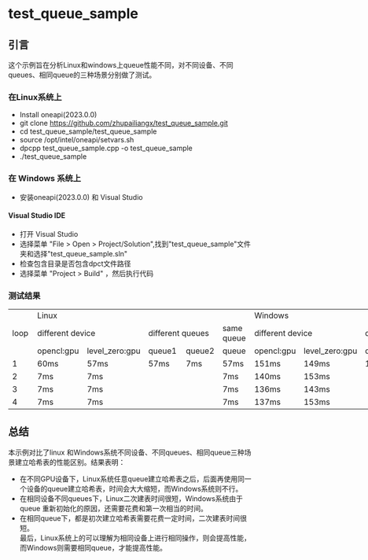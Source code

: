 # test_queue_sample
## 引言
这个示例旨在分析Linux和windows上queue性能不同，对不同设备、不同queues、相同queue的三种场景分别做了测试。

### 在Linux系统上
* Install oneapi(2023.0.0)
* git clone https://github.com/zhupailiangx/test_queue_sample.git
* cd test_queue_sample/test_queue_sample
* source /opt/intel/oneapi/setvars.sh
* dpcpp test_queue_sample.cpp -o test_queue_sample
* ./test_queue_sample

### 在 Windows 系统上
* 安装oneapi(2023.0.0) 和 Visual Studio

#### Visual Studio IDE
* 打开 Visual Studio
* 选择菜单 "File > Open > Project/Solution",找到"test_queue_sample"文件夹和选择"test_queue_sample.sln"
* 检查包含目录是否包含dpct文件路径
* 选择菜单 "Project > Build" ，然后执行代码
     

### 测试结果  
<body link="#0563C1" vlink="#954F72">

<table border=0 cellpadding=0 cellspacing=0 width=936 style='border-collapse:
 collapse;table-layout:fixed;width:702pt'>
 <col width=64 style='width:48pt'>
 <col width=108 span=2 style='mso-width-source:userset;mso-width-alt:3949;
 width:81pt'>
 <col width=113 style='mso-width-source:userset;mso-width-alt:4132;width:85pt'>
 <col width=83 span=2 style='mso-width-source:userset;mso-width-alt:3035;
 width:62pt'>
 <col width=76 style='mso-width-source:userset;mso-width-alt:2779;width:57pt'>
 <col width=100 style='mso-width-source:userset;mso-width-alt:3657;width:75pt'>
 <col width=64 style='width:48pt'>
 <col width=54 style='mso-width-source:userset;mso-width-alt:1974;width:41pt'>
 <col width=83 style='mso-width-source:userset;mso-width-alt:3035;width:62pt'>
 <tr height=20 style='height:15.0pt'>
  <td rowspan=3 height=60 class=xl65 width=64 style='height:45.0pt;width:48pt'>loop</td>
  <td colspan=5 class=xl65 width=495 style='border-left:none;width:371pt'>Linux</td>
  <td colspan=5 class=xl65 width=377 style='border-left:none;width:283pt'>Windows</td>
 </tr>
 <tr height=20 style='height:15.0pt'>
  <td colspan=2 height=20 class=xl65 style='height:15.0pt;border-left:none'>different
  device</td>
  <td colspan=2 class=xl65 style='border-left:none'>different queues</td>
  <td class=xl65 style='border-top:none;border-left:none'>same queue</td>
  <td colspan=2 class=xl65 style='border-left:none'>different device</td>
  <td colspan=2 class=xl65 style='border-left:none'>different queues</td>
  <td class=xl65 style='border-top:none;border-left:none'>same queue</td>
 </tr>
 <tr height=20 style='height:15.0pt'>
  <td height=20 class=xl65 style='height:15.0pt;border-top:none;border-left:
  none'>opencl:gpu</td>
  <td class=xl65 style='border-top:none;border-left:none'>level_zero:gpu</td>
  <td class=xl65 style='border-top:none;border-left:none'>queue1</td>
  <td class=xl65 style='border-top:none;border-left:none'>queue2</td>
  <td class=xl65 style='border-top:none;border-left:none'>queue</td>
  <td class=xl65 style='border-top:none;border-left:none'>opencl:gpu</td>
  <td class=xl65 style='border-top:none;border-left:none'>level_zero:gpu</td>
  <td class=xl65 style='border-top:none;border-left:none'>queue1</td>
  <td class=xl65 style='border-top:none;border-left:none'>queue2</td>
  <td class=xl65 style='border-top:none;border-left:none'>queue</td>
 </tr>
 <tr height=20 style='height:15.0pt'>
  <td height=20 class=xl65 style='height:15.0pt;border-top:none'>1</td>
  <td class=xl65 style='border-top:none;border-left:none'>60ms</td>
  <td class=xl65 style='border-top:none;border-left:none'>57ms</td>
  <td class=xl65 style='border-top:none;border-left:none'>57ms</td>
  <td class=xl65 style='border-top:none;border-left:none'>7ms</td>
  <td class=xl65 style='border-top:none;border-left:none'>57ms</td>
  <td class=xl65 style='border-top:none;border-left:none'>151ms</td>
  <td class=xl65 style='border-top:none;border-left:none'>149ms</td>
  <td class=xl65 style='border-top:none;border-left:none'>122ms</td>
  <td class=xl65 style='border-top:none;border-left:none'>132ms</td>
  <td class=xl65 style='border-top:none;border-left:none'>132ms</td>
 </tr>
 <tr height=20 style='height:15.0pt'>
  <td height=20 class=xl65 style='height:15.0pt;border-top:none'>2</td>
  <td class=xl65 style='border-top:none;border-left:none'>7ms</td>
  <td class=xl65 style='border-top:none;border-left:none'>7ms</td>
  <td class=xl65 style='border-top:none;border-left:none'>&nbsp;</td>
  <td class=xl65 style='border-top:none;border-left:none'>&nbsp;</td>
  <td class=xl65 style='border-top:none;border-left:none'>7ms</td>
  <td class=xl65 style='border-top:none;border-left:none'>140ms</td>
  <td class=xl65 style='border-top:none;border-left:none'>153ms</td>
  <td class=xl65 style='border-top:none;border-left:none'>&nbsp;</td>
  <td class=xl65 style='border-top:none;border-left:none'>&nbsp;</td>
  <td class=xl65 style='border-top:none;border-left:none'>3ms</td>
 </tr>
 <tr height=20 style='height:15.0pt'>
  <td height=20 class=xl65 style='height:15.0pt;border-top:none'>3</td>
  <td class=xl65 style='border-top:none;border-left:none'>7ms</td>
  <td class=xl65 style='border-top:none;border-left:none'>7ms</td>
  <td class=xl65 style='border-top:none;border-left:none'>&nbsp;</td>
  <td class=xl65 style='border-top:none;border-left:none'>&nbsp;</td>
  <td class=xl65 style='border-top:none;border-left:none'>7ms</td>
  <td class=xl65 style='border-top:none;border-left:none'>136ms</td>
  <td class=xl65 style='border-top:none;border-left:none'>143ms</td>
  <td class=xl65 style='border-top:none;border-left:none'>&nbsp;</td>
  <td class=xl65 style='border-top:none;border-left:none'>&nbsp;</td>
  <td class=xl65 style='border-top:none;border-left:none'>3ms</td>
 </tr>
 <tr height=20 style='height:15.0pt'>
  <td height=20 class=xl65 style='height:15.0pt;border-top:none'>4</td>
  <td class=xl65 style='border-top:none;border-left:none'>7ms</td>
  <td class=xl65 style='border-top:none;border-left:none'>7ms</td>
  <td class=xl65 style='border-top:none;border-left:none'>&nbsp;</td>
  <td class=xl65 style='border-top:none;border-left:none'>&nbsp;</td>
  <td class=xl65 style='border-top:none;border-left:none'>7ms</td>
  <td class=xl65 style='border-top:none;border-left:none'>137ms</td>
  <td class=xl65 style='border-top:none;border-left:none'>153ms</td>
  <td class=xl65 style='border-top:none;border-left:none'>&nbsp;</td>
  <td class=xl65 style='border-top:none;border-left:none'>&nbsp;</td>
  <td class=xl65 style='border-top:none;border-left:none'>2ms</td>
 </tr>
 <![if supportMisalignedColumns]>
 <tr height=0 style='display:none'>
  <td width=64 style='width:48pt'></td>
  <td width=108 style='width:81pt'></td>
  <td width=108 style='width:81pt'></td>
  <td width=113 style='width:85pt'></td>
  <td width=83 style='width:62pt'></td>
  <td width=83 style='width:62pt'></td>
  <td width=76 style='width:57pt'></td>
  <td width=100 style='width:75pt'></td>
  <td width=64 style='width:48pt'></td>
  <td width=54 style='width:41pt'></td>
  <td width=83 style='width:62pt'></td>
 </tr>
 <![endif]>

</table>


## 总结
本示例对比了linux 和Windows系统不同设备、不同queues、相同queue三种场景建立哈希表的性能区别。结果表明：
* 在不同GPU设备下，Linux系统任意queue建立哈希表之后，后面再使用同一个设备的queue建立哈希表，时间会大大缩短，而Windows系统则不行。
* 在相同设备不同queues下，Linux二次建表时间很短，Windows系统由于queue 重新初始化的原因，还需要花费和第一次相当的时间。
* 在相同queue下，都是初次建立哈希表需要花费一定时间，二次建表时间很短。\
最后，Linux系统上的可以理解为相同设备上进行相同操作，则会提高性能，而Windows则需要相同queue，才能提高性能。
